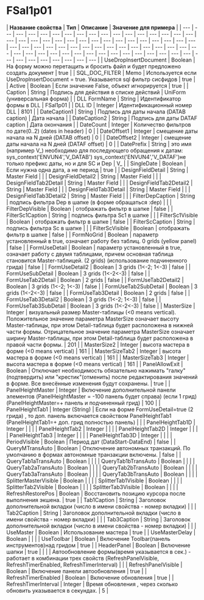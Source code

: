 # FSal1p01

| **Название свойства** | **Тип** | **Описание**  | **Значение для примера**  |
| --- | --- | --- | --- | --- | --- | --- | --- | --- | --- | --- | --- | --- | --- | --- | --- | --- | --- | --- | --- | --- | --- | --- | --- | --- | --- | --- | --- | --- | --- | --- | --- | --- | --- | --- | --- | --- | --- | --- | --- | --- | --- | --- | --- | --- | --- | --- | --- | --- | --- | --- | --- | --- | --- | --- | --- | --- | --- | --- | --- | --- | --- | --- | --- | --- | --- | --- | --- | --- | --- | --- | --- |
| UseDropInsertDocument | Boolean | На форму можно перетащить и бросить файл и будет предложено создать документ | true |
| SQL\_DOC\_FILTER | Memo | Используется если UseDropInsertDocument = true. Указывается sql фильтр сисфидов | true |
| Active | Boolean | Если значение False, объект игнорируется | true |
| Caption | String | Подпись для действия в списке действий | UniForm \(универсальная форма\) |
| DLL FormName | String | Идентификатор формы в DLL | FSal1p01 |
| DLL ID | Integer | Идентификационный номер DLL | 8101 |
| DateCaption1 | String | Подпись для даты начала \(DATAB caption\) | Дата начала  |
| DateCaption2 | String | Подпись для даты DATAF caption | Дата окончания |
| DateCount | Integer | Количество фильтров по дате\(0..2\) \(dates in header\) | 0 |
| DateOffset1 | Integer | смещение даты начала на N дней \(DATAB offset\) | 0 |
| DateOffset2 | Integer | смещение даты начала на N дней \(DATAF offset\) | 0 |
| DatePrefix | String | это имя \(например V\_\) необходимо для последующего обращения к датам: sys\_context\('ENVUN4','V\_DATAB'\) sys\_context\('ENVUN4','V\_DATAF'\)не только префикс даты, но и для SC и Dep | V\_ |
| SingleDate | Boolean | Если нужна одна дата, а не период | true |
| DesignFieldDetail | String | Master Field |  |
| DesignFieldDetail2 | String | Master Field |  |
| DesignFieldTab2Detail | String | Master Field |  |
| DesignFieldTab2Detail2 | String | Master Field |  |
| DesignFieldTab3Detail | String | Master Field |  |
| DesignFieldTab3Detail2 | String | Master Field |  |
| FilterDepCaption | String | подпись фильтра Dep в шапке \(в форме обращаться :dep\) |  |
| FilterDepVisible | Boolean | отображать фильтр в шапке | false |
| FilterSc1Caption | String | подпись фильтра Sc1 в шапке |  |
| FilterSc1Visible | Boolean | отображать фильтр в шапке | false |
| FilterScCaption | String | подпись фильтра Sc в шапке |  |
| FilterScVisible | Boolean | отображать фильтр в шапке | false |
| FormNoGrid | Boolean | параметр установленный в true, означает работу без таблиц.  0 grids \(yellow panel\) | false |
| FormUseDetail | Boolean | параметр установленный в true, означает работу с двумя  таблицами, причем основная  таблица становится Master-таблицей. \(2 grids\) \(использование подчиненного грида\) | false |
| FormUseDetail2 | Boolean | 3 grids \(1&lt;-2; 1&lt;-3\) | false |
| FormUseSubDetail | Boolean | 3 grids \(1&lt;-2&lt;-3\) | false |
| FormUseTab2Detail | Boolean | 2 grids | false |
| FormUseTab2Detail2 | Boolean | 3 grids \(1&lt;-2; 1&lt;-3\) | false |
| FormUseTab2SubDetail | Boolean | 3 grids \(1&lt;-2&lt;-3\) | false |
| FormUseTab3Detail | Boolean | 2 grids | false |
| FormUseTab3Detail2 | Boolean | 3 grids \(1&lt;-2; 1&lt;-3\) | false |
| FormUseTab3SubDetail | Boolean | 3 grids \(1&lt;-2&lt;-3\) | false |
| MasterSize | Integer | визуальный размер Master-таблицы \(&lt;0 means vertical\). Положительное значение параметра  MasterSize означает высоту Master-таблицы, при этом Detail-таблица будет расположена в  нижней части формы. Отрицательное значение параметра   MasterSize означает ширину Master-таблицы,  при этом Detail-таблица будет расположена в правой части формы. | 201 |
| MasterSize2 | Integer | высота мастера в форме \(&lt;0 means vertical\) | 161 |
| MasterSizeTab2 | Integer | высота мастера в форме \(&lt;0 means vertical\) | 161 |
| MasterSizeTab3 | Integer | высота мастера в форме \(&lt;0 means vertical\) | 161 |
| PanelAllowExit | Boolean |  Отключает необходимость обязательно нажимать "галку"\(подтвердить\) или "крестик"\(отменить\)  после редактирования значений в форме. Все внесённые изменения будут сохранены. |  true |
| PanelHeightMaster | Integer | Включение дополнительной панели элементов \(PanelHeightMaster = -100 панель будет справа\) \(если 1 грид\) \(PanelHeightMaster=+ панель и подчиненный грид\) | 100 |
| PanelHeightTab1 | Integer \(String\) | Если на форме FormUseDetail=true \(2 грида\) , то доп. панель включается свойством PanelHeightTab1   \(PanelHeightTab1=+   доп. грид полностью панель\) |   |
| PanelHeightTab1D | Integer |  |  |
| PanelHeightTab2 | Integer |  |  |
| PanelHeightTab2D | Integer |  |  |
| PanelHeightTab3 | Integer |  |  |
| PanelHeightTab3D | Integer |  |  |
| PeriodVisible | Boolean | Период дат \(DataStart-DataEnd\) | false |
| QueryMTransAuto | Boolean | Отключение автономных транзакций. По умолчанию в формах автономные транзакции включены.  | false  |
| QueryTab1aTransAuto | Boolean |  |  |
| QueryTab1bTransAuto | Boolean |  |  |
| QueryTab2aTransAuto | Boolean |  |  |
| QueryTab2bTransAuto | Boolean |  |  |
| QueryTab3aTransAuto | Boolean |  |  |
| QueryTab3bTransAuto | Boolean |  |  |
| SplitterMasterVisible | Boolean |  |  |
| SplitterTab1Visible | Boolean |  |  |
| SplitterTab2Visible | Boolean |  |  |
| SplitterTab3Visible | Boolean |  |  |
| RefreshRestorePos | Boolean |  Восстановить позицию курсора после выполнения экшена. |  true |
| Tab1Caption | String | Заголовок дополнительной вкладки \(число в имени свойства - номер вкладки\) |  |
| Tab2Caption | String | Заголовок дополнительной вкладки \(число в имени свойства - номер вкладки\) |   |
| Tab3Caption | String | Заголовок дополнительной вкладки \(число в имени свойства - номер вкладки\) |   |
| UseMaster | Boolean | Использование мастера | true |
| UseMasterDelay | Boolean |  |  |
| UseToolbar | Boolean | Включение Toolbar\(панель инструментов\)над гридом | true |
| HeaderPanel | Boolean | Включение шапки | true |
|   |   | Автообновление формы\(время указывается в сек.\) - работает в комбинации трех свойств  \(RefreshPanelVisible, RefreshTimerEnabled, RefreshTimerInterval\) |   |
| RefreshPanelVisible | Boolean | Включение  панели автообновления  | true |
| RefreshTimerEnabled | Boolean | Включение обновления | true |
| RefreshTimerInterval | Integer | Время обновления , через сколько обновить указывается в секундах. | 5 |


